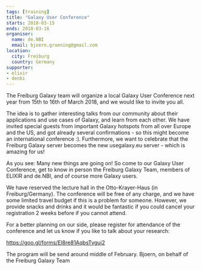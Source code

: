 ```yaml
---
tags: [training]
title: "Galaxy User Conference"
starts: 2018-03-15
ends: 2018-03-16
organiser:
  name: de.NBI
  email: bjoern.gruening@gmail.com
location:
  city: Freiburg
  country: Germany
supporter:
- elixir
- denbi
---
```


The Freiburg Galaxy team will organize a local Galaxy User Conference 
next year from 15th to 16th of March 2018, and we would like to invite 
you all.

The idea is to gather interesting talks from our community about their 
applications and use cases of Galaxy, and learn from each other. We have 
invited special guests from important Galaxy hotspots from all over 
Europe and the US, and got already several confirmations  - so this 
might become an international conference :).
Furthermore, we want to celebrate that the Freiburg Galaxy server 
becomes the new usegalaxy.eu server - which is amazing for us!

As you see: Many new things are going on! So come to our Galaxy User 
Conference, get to know in person the Freiburg Galaxy Team, members of 
ELIXIR and de.NBI, and of course more Galaxy users.

We have reserved the lecture hall in the Otto-Krayer-Haus (in 
Freiburg/Germany). The conference will be free of any charge, and we 
have some limited travel budget if this is a problem for someone. 
However, we provide snacks and drinks and it would be fantastic if you 
could cancel your registration 2 weeks before if you cannot attend.

For a better planning on our side, please register for attendance of the 
conference and let us know if you like to talk about your research:

https://goo.gl/forms/El8re81AqbsTvguj2

The program will be send around middle of February.
Bjoern, on behalf of the Freiburg Galaxy Team
